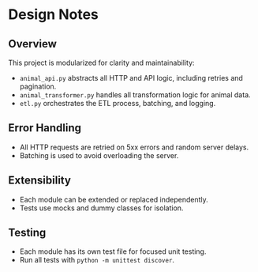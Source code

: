 # Design Notes

## Overview

This project is modularized for clarity and maintainability:
- `animal_api.py` abstracts all HTTP and API logic, including retries and pagination.
- `animal_transformer.py` handles all transformation logic for animal data.
- `etl.py` orchestrates the ETL process, batching, and logging.

## Error Handling
- All HTTP requests are retried on 5xx errors and random server delays.
- Batching is used to avoid overloading the server.

## Extensibility
- Each module can be extended or replaced independently.
- Tests use mocks and dummy classes for isolation.

## Testing
- Each module has its own test file for focused unit testing.
- Run all tests with `python -m unittest discover`.
